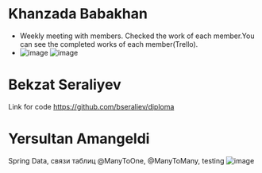 # Khanzada Babakhan
* Weekly meeting with members. Checked the work of each member.You can see the completed works of each member(Trello).
* ![image](https://user-images.githubusercontent.com/78099157/166158193-1cde31bf-2193-4315-96c5-2f240d567c0f.png)
![image](https://user-images.githubusercontent.com/78099157/166158265-a9152431-b228-4c6f-933c-fb6bcdf49801.png)

# Bekzat Seraliyev
Link for code https://github.com/bseraliev/diploma
# Yersultan Amangeldi
Spring Data, связи таблиц @ManyToOne, @ManyToMany, testing
![image](https://user-images.githubusercontent.com/47381215/167789732-ab9eeae9-4ff4-4471-814d-a2f855e046ea.png)

